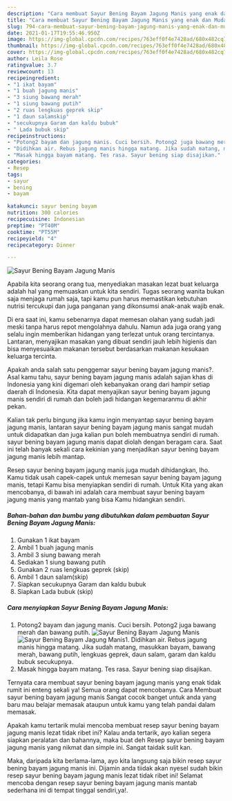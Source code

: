 ```yaml
---
description: "Cara membuat Sayur Bening Bayam Jagung Manis yang enak dan Mudah Dibuat"
title: "Cara membuat Sayur Bening Bayam Jagung Manis yang enak dan Mudah Dibuat"
slug: 794-cara-membuat-sayur-bening-bayam-jagung-manis-yang-enak-dan-mudah-dibuat
date: 2021-01-17T19:55:46.950Z
image: https://img-global.cpcdn.com/recipes/763eff0f4e7428ad/680x482cq70/sayur-bening-bayam-jagung-manis-foto-resep-utama.jpg
thumbnail: https://img-global.cpcdn.com/recipes/763eff0f4e7428ad/680x482cq70/sayur-bening-bayam-jagung-manis-foto-resep-utama.jpg
cover: https://img-global.cpcdn.com/recipes/763eff0f4e7428ad/680x482cq70/sayur-bening-bayam-jagung-manis-foto-resep-utama.jpg
author: Leila Rose
ratingvalue: 3.7
reviewcount: 13
recipeingredient:
- "1 ikat bayam"
- "1 buah jagung manis"
- "3 siung bawang merah"
- "1 siung bawang putih"
- "2 ruas lengkuas geprek skip"
- "1 daun salamskip"
- "secukupnya Garam dan kaldu bubuk"
- " Lada bubuk skip"
recipeinstructions:
- "Potong2 bayam dan jagung manis. Cuci bersih. Potong2 juga bawang merah dan bawang putih."
- "Didihkan air. Rebus jagung manis hingga matang. Jika sudah matang, masukkan bayam, bawang merah, bawang putih, lengkuas geprek, daun salam, garam dan kaldu bubuk secukupnya."
- "Masak hingga bayam matang. Tes rasa. Sayur bening siap disajikan."
categories:
- Resep
tags:
- sayur
- bening
- bayam

katakunci: sayur bening bayam 
nutrition: 300 calories
recipecuisine: Indonesian
preptime: "PT40M"
cooktime: "PT55M"
recipeyield: "4"
recipecategory: Dinner

---
```



![Sayur Bening Bayam Jagung Manis](https://img-global.cpcdn.com/recipes/763eff0f4e7428ad/680x482cq70/sayur-bening-bayam-jagung-manis-foto-resep-utama.jpg)

Apabila kita seorang orang tua, menyediakan masakan lezat buat keluarga adalah hal yang memuaskan untuk kita sendiri. Tugas seorang  wanita bukan saja menjaga rumah saja, tapi kamu pun harus memastikan kebutuhan nutrisi tercukupi dan juga panganan yang dikonsumsi anak-anak wajib enak.

Di era  saat ini, kamu sebenarnya dapat memesan olahan yang sudah jadi meski tanpa harus repot mengolahnya dahulu. Namun ada juga orang yang selalu ingin memberikan hidangan yang terlezat untuk orang tercintanya. Lantaran, menyajikan masakan yang dibuat sendiri jauh lebih higienis dan bisa menyesuaikan makanan tersebut berdasarkan makanan kesukaan keluarga tercinta. 



Apakah anda salah satu penggemar sayur bening bayam jagung manis?. Asal kamu tahu, sayur bening bayam jagung manis adalah sajian khas di Indonesia yang kini digemari oleh kebanyakan orang dari hampir setiap daerah di Indonesia. Kita dapat menyajikan sayur bening bayam jagung manis sendiri di rumah dan boleh jadi hidangan kegemaranmu di akhir pekan.

Kalian tak perlu bingung jika kamu ingin menyantap sayur bening bayam jagung manis, lantaran sayur bening bayam jagung manis sangat mudah untuk didapatkan dan juga kalian pun boleh membuatnya sendiri di rumah. sayur bening bayam jagung manis dapat diolah dengan beragam cara. Saat ini telah banyak sekali cara kekinian yang menjadikan sayur bening bayam jagung manis lebih mantap.

Resep sayur bening bayam jagung manis juga mudah dihidangkan, lho. Kamu tidak usah capek-capek untuk memesan sayur bening bayam jagung manis, tetapi Kamu bisa menyiapkan sendiri di rumah. Untuk Kita yang akan mencobanya, di bawah ini adalah cara membuat sayur bening bayam jagung manis yang mantab yang bisa Kamu hidangkan sendiri.

<!--inarticleads1-->

##### Bahan-bahan dan bumbu yang dibutuhkan dalam pembuatan Sayur Bening Bayam Jagung Manis:

1. Gunakan 1 ikat bayam
1. Ambil 1 buah jagung manis
1. Ambil 3 siung bawang merah
1. Sediakan 1 siung bawang putih
1. Gunakan 2 ruas lengkuas geprek (skip)
1. Ambil 1 daun salam(skip)
1. Siapkan secukupnya Garam dan kaldu bubuk
1. Siapkan  Lada bubuk (skip)




<!--inarticleads2-->

##### Cara menyiapkan Sayur Bening Bayam Jagung Manis:

1. Potong2 bayam dan jagung manis. Cuci bersih. Potong2 juga bawang merah dan bawang putih.
<img src="https://img-global.cpcdn.com/steps/c6b55c4cfe07404c/160x128cq70/sayur-bening-bayam-jagung-manis-langkah-memasak-1-foto.jpg" alt="Sayur Bening Bayam Jagung Manis"><img src="https://img-global.cpcdn.com/steps/29e92b6492ff7f95/160x128cq70/sayur-bening-bayam-jagung-manis-langkah-memasak-1-foto.jpg" alt="Sayur Bening Bayam Jagung Manis">1. Didihkan air. Rebus jagung manis hingga matang. Jika sudah matang, masukkan bayam, bawang merah, bawang putih, lengkuas geprek, daun salam, garam dan kaldu bubuk secukupnya.
1. Masak hingga bayam matang. Tes rasa. Sayur bening siap disajikan.




Ternyata cara membuat sayur bening bayam jagung manis yang enak tidak rumit ini enteng sekali ya! Semua orang dapat mencobanya. Cara Membuat sayur bening bayam jagung manis Sangat cocok banget untuk anda yang baru mau belajar memasak ataupun untuk kamu yang telah pandai dalam memasak.

Apakah kamu tertarik mulai mencoba membuat resep sayur bening bayam jagung manis lezat tidak ribet ini? Kalau anda tertarik, ayo kalian segera siapkan peralatan dan bahannya, maka buat deh Resep sayur bening bayam jagung manis yang nikmat dan simple ini. Sangat taidak sulit kan. 

Maka, daripada kita berlama-lama, ayo kita langsung saja bikin resep sayur bening bayam jagung manis ini. Dijamin anda tiidak akan nyesel sudah bikin resep sayur bening bayam jagung manis lezat tidak ribet ini! Selamat mencoba dengan resep sayur bening bayam jagung manis mantab sederhana ini di tempat tinggal sendiri,ya!.

